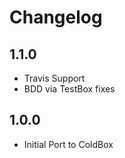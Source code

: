 # Changelog

## 1.1.0 
- Travis Support
- BDD via TestBox fixes

## 1.0.0 
- Initial Port to ColdBox